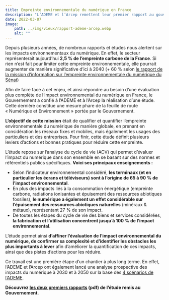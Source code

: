 ```yaml
---
title: Empreinte environnementale du numérique en France
description: "L’ADEME et l’Arcep remettent leur premier rapport au gouvernement. Depuis plusieurs années, de nombreux rapports et études nous alertent sur les impacts environnementaux du numérique. En effet, le secteur représenterait aujourd’hui 2,5 % de l’empreinte carbone de la France."
date: 2022-03-07
image:
    path: ../img/vieux/rapport-ademe-arcep.webp
    alt: ""
---
```


Depuis plusieurs années, de nombreux rapports et études nous alertent sur les impacts environnementaux du numérique. En effet, le secteur représenterait aujourd’hui **2,5 % de l’empreinte carbone de la France**. Si rien n’est fait pour limiter cette empreinte environnementale, elle pourrait augmenter de manière significative d’ici à 2040 (+ 60 % selon [le rapport de la mission d’information sur l’empreinte environnementale du numérique du Sénat](http://www.senat.fr/rap/r19-555/r19-5551.pdf "http://www.senat.fr/rap/r19-555/r19-5551.pdf"))

Afin de faire face à cet enjeu, et ainsi répondre au besoin d’une évaluation plus complète de l’impact environnemental du numérique en France, le Gouvernement a confié à l’ADEME et à l’Arcep la réalisation d’une étude. Cette dernière constitue une mesure phare de la feuille de route « Numérique et Environnement » portée par le Gouvernement.

**L’objectif de cette mission** était de qualifier et quantifier l’empreinte environnementale du numérique de manière globale, en prenant en considération les réseaux fixes et mobiles, mais également les usages des particuliers et des entreprises. Pour finir, cette étude définit plusieurs leviers d’actions et bonnes pratiques pour réduire cette empreinte.

L’étude repose sur l’analyse du cycle de vie (ACV) qui permet d’évaluer l’impact du numérique dans son ensemble en se basant sur des normes et référentiels publics spécifiques. **Voici ses principaux enseignements :**

- Selon l’indicateur environnemental considéré, **les terminaux (et en particulier les écrans et téléviseurs) sont à l’origine de 65 à 90 % de l’impact environnemental**.
- En plus des impacts liés à la consommation énergétique (empreinte carbone, radiations ionisantes et épuisement des ressources abiotiques fossiles), **le numérique a également un effet considérable sur l’épuisement des ressources abiotiques naturelles** (minéraux & métaux), représentant 27 % de son impact.
- De toutes les étapes du cycle de vie des biens et services considérées, **la fabrication et l’utilisation concentrent jusqu’à 100 % de l’impact environnemental**.

L’étude permet ainsi **d’affiner l’évaluation de l’impact environnemental du numérique, de confirmer sa complexité et d’identifier les obstacles les plus importants à lever** afin d’améliorer la quantification de ces impacts, ainsi que des pistes d’actions pour les réduire.

Ce travail est une première étape d’un chantier à plus long terme. En effet, l’ADEME et l’Arcep ont également lancé une analyse prospective des impacts du numérique à 2030 et à 2050 sur la base des [4 scénarios de l’ADEME](https://transitions2050.ademe.fr/ "https://transitions2050.ademe.fr/").

**Découvrez [les deux premiers rapports](https://www.arcep.fr/fileadmin/cru-1638195168/user_upload/04-22-version-francaise.pdf "https://www.arcep.fr/fileadmin/cru-1638195168/user_upload/04-22-version-francaise.pdf") (pdf) de l’étude remis au Gouvernement.**
